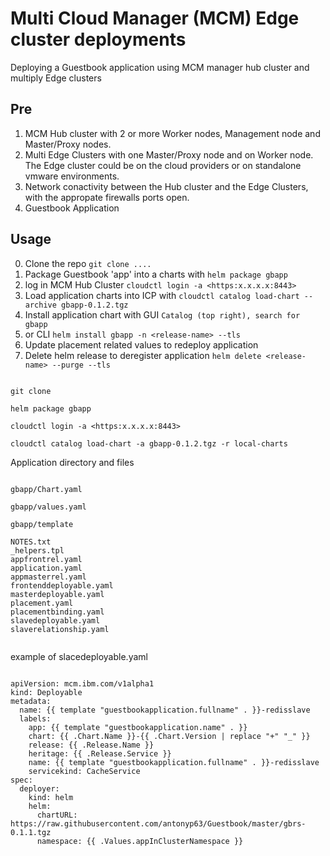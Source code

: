 # Multi Cloud Manager (MCM) Edge cluster deployments

Deploying a Guestbook application using MCM manager hub cluster and multiply Edge clusters

## Pre

1. MCM Hub cluster with 2 or more Worker nodes, Management node and Master/Proxy nodes.
2. Multi Edge Clusters with one Master/Proxy node and on Worker node.
The Edge cluster could be on the cloud providers or on standalone vmware environments.
3. Network conactivity between the Hub cluster and the Edge Clusters, with the appropate firewalls ports open.
4. Guestbook Application
 


## Usage
0. Clone the repo ```git clone ....``` 
1. Package Guestbook 'app' into a charts with ```helm package gbapp```
2. log in MCM Hub Cluster ```cloudctl login -a <https:x.x.x.x:8443>```
1. Load application charts into ICP with ```cloudctl catalog load-chart --archive gbapp-0.1.2.tgz```
2. Install application chart with GUI ```Catalog (top right), search for gbapp   ```
3. or CLI ```helm install gbapp -n <release-name> --tls ```
3. Update placement related values to redeploy application
4. Delete helm release to deregister application ```helm delete <release-name> --purge --tls```


![]()



```
git clone 

helm package gbapp

cloudctl login -a <https:x.x.x.x:8443>

cloudctl catalog load-chart -a gbapp-0.1.2.tgz -r local-charts
```
Application directory and files

```

gbapp/Chart.yaml

gbapp/values.yaml

gbapp/template

NOTES.txt
_helpers.tpl
appfrontrel.yaml
application.yaml
appmasterrel.yaml
frontenddeployable.yaml
masterdeployable.yaml
placement.yaml
placementbinding.yaml
slavedeployable.yaml
slaverelationship.yaml


```
example of slacedeployable.yaml

```

apiVersion: mcm.ibm.com/v1alpha1
kind: Deployable
metadata:
  name: {{ template "guestbookapplication.fullname" . }}-redisslave
  labels:
    app: {{ template "guestbookapplication.name" . }}
    chart: {{ .Chart.Name }}-{{ .Chart.Version | replace "+" "_" }}
    release: {{ .Release.Name }}
    heritage: {{ .Release.Service }}
    name: {{ template "guestbookapplication.fullname" . }}-redisslave
    servicekind: CacheService
spec:
  deployer:
    kind: helm
    helm:
      chartURL: https://raw.githubusercontent.com/antonyp63/Guestbook/master/gbrs-0.1.1.tgz
      namespace: {{ .Values.appInClusterNamespace }}
      
      
```


